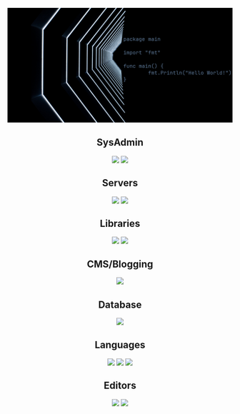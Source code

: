 
![GitHub Header](github-header.jpg "Header")


<h2 align="center">SysAdmin</h2>
<p align="center">
<img src="https://img.shields.io/badge/DigitalOcean-%230167ff.svg?style=flat&logo=digitalOcean&logoColor=white"/>
<img src="https://img.shields.io/badge/-Git-%23F05032?style=flat&logo=git&logoColor=%23ffffff"/>
</p>

<h2 align="center">Servers</h2>
<p align="center">
<img src="http://img.shields.io/badge/-NGINX-269539?style=flat&logo=nginx&logoColor=white"/>
<img src="http://img.shields.io/badge/-Apache-E11E27?style=flat&logo=apache"/>
</p>

<h2 align="center">Libraries</h2>
<p align="center">
<img src="http://img.shields.io/badge/-Bootstrap-7952B3?style=flat&logo=bootstrap&logoColor=white"/>
<img src="https://img.shields.io/badge/-Nodejs-black?style=flat&logo=Node.js"/>
</p>

<h2 align="center">CMS/Blogging</h2>
<p align="center">
<img src="http://img.shields.io/badge/-WordPress-0073AA?style=flat&logo=wordpress&logoColor=white"/>
</p>

<h2 align="center">Database</h2>
<p align="center">
<img src="https://img.shields.io/badge/MongoDB-%234ea94b.svg?style=flat&logo=mongodb&logoColor=white"/>
</p>

<h2 align="center">Languages</h2>
<p align="center">
<img src="https://img.shields.io/badge/-JavaScript-%23F7DF1C?style=flat&logo=javascript&logoColor=000000&labelColor=%23F7DF1C&color=%23FFCE5A"/>
<img src="https://img.shields.io/badge/-HTML5-%23E44D27?style=flat&logo=html5&logoColor=white"/>
<img src="https://img.shields.io/badge/-CSS3-%231572B6?style=flat&logo=css3"/>
</p>

<h2 align="center">Editors</h2>
<p align="center">
<img src="https://img.shields.io/badge/Visual%20Studio%20Code-0078d7.svg?style=flat&logo=visual-studio-code&logoColor=white"/>
<img src="https://img.shields.io/badge/?style=flat&logo=Vim&logoColor=white-Vim-success"/>
</p>

<!-- Must add:
<img src="https://img.shields.io/badge/?style=flat&logo=Vim&logoColor=white-Vim-success"/>
Framework section
python
django
go
gin
YAML
JSON
jekyll
-->
